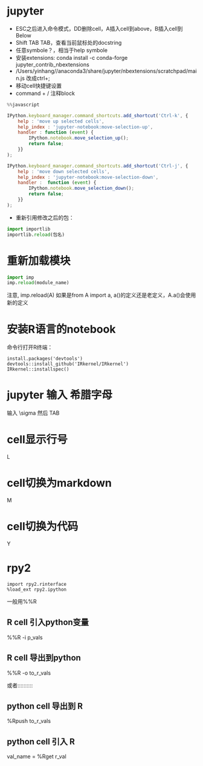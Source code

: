 # jupyter

- ESC之后进入命令模式，DD删除cell，A插入cell到above，B插入cell到Below
- Shift TAB TAB，查看当前鼠标处的docstring
- 任意symbole？，相当于help symbole
- 安装extensions: conda install -c conda-forge jupyter_contrib_nbextensions
- /Users/yinhang//anaconda3/share/jupyter/nbextensions/scratchpad/main.js     改成ctrl+;
- 移动cell快捷键设置
- command + /  注释block

```javascript
%%javascript

IPython.keyboard_manager.command_shortcuts.add_shortcut('Ctrl-k', {
    help : 'move up selected cells',
    help_index : 'jupyter-notebook:move-selection-up',
    handler : function (event) {
        IPython.notebook.move_selection_up();
        return false;
    }}
);

IPython.keyboard_manager.command_shortcuts.add_shortcut('Ctrl-j', {
    help : 'move down selected cells',
    help_index : 'jupyter-notebook:move-selection-down',
    handler :  function (event) {
        IPython.notebook.move_selection_down();
        return false;
    }}
);
```


- 重新引用修改之后的包：
```python
import importlib
importlib.reload(包名)
```

# 重新加载模块

```python
import imp
imp.reload(module_name)
```
注意, imp.reload(A) 如果是from A import a,  a()的定义还是老定义，A.a()会使用新的定义


# 安装R语言的notebook

命令行打开R终端：
```
install.packages('devtools')
devtools::install_github('IRkernel/IRkernel')
IRkernel::installspec()
```


# jupyter 输入 希腊字母
输入 \sigma  然后 TAB


# cell显示行号
L

# cell切换为markdown
M

# cell切换为代码
Y


# rpy2
```
import rpy2.rinterface
%load_ext rpy2.ipython
```

一般用%%R

## R cell 引入python变量
%%R -i p_vals

## R cell 导出到python
%%R -o to_r_vals

或者::::::::::

## python cell 导出到 R
%Rpush to_r_vals

## python cell 引入 R
val_name = %Rget r_val

